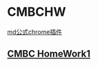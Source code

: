 # CMBCHW

[md公式chrome插件](https://chrome.google.com/webstore/detail/mathjax-plugin-for-github/ioemnmodlmafdkllaclgeombjnmnbima/related)

## [CMBC HomeWork1](HW1/README.md)


